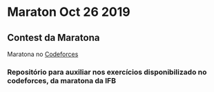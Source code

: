 # Maraton Oct 26 2019

## Contest da Maratona
Maratona no [Codeforces](https://codeforces.com/group/btcK4I5D5f/contest/257226/ "Codeforces: V Maratona de Programação do IFB")

### Repositório para auxiliar nos exercícios disponibilizado no codeforces, da maratona da IFB
